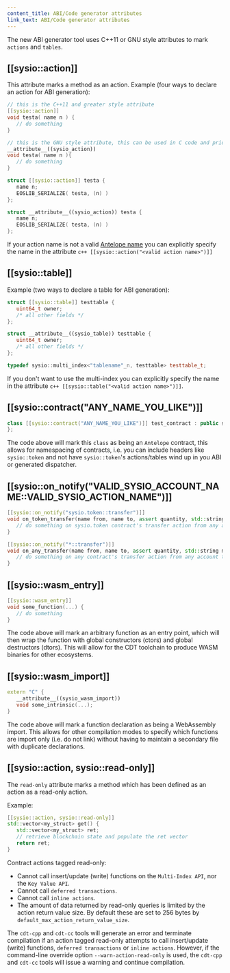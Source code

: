 ```yaml
---
content_title: ABI/Code generator attributes
link_text: ABI/Code generator attributes
---
```


The new ABI generator tool uses C++11 or GNU style attributes to mark `actions` and `tables`.

## [[sysio::action]]
This attribute marks a method as an action.
Example (four ways to declare an action for ABI generation):
```cpp
// this is the C++11 and greater style attribute
[[sysio::action]]
void testa( name n ) {
   // do something
}

// this is the GNU style attribute, this can be used in C code and prior to C++ 11
__attribute__((sysio_action))
void testa( name n ){
   // do something
}

struct [[sysio::action]] testa {
   name n;
   EOSLIB_SERIALIZE( testa, (n) )
};

struct __attribute__((sysio_action)) testa {
   name n;
   EOSLIB_SERIALIZE( testa, (n) )
};
```

If your action name is not a valid [Antelope name](../02_naming-conventions.md) you can explicitly specify the name in the attribute ```c++ [[sysio::action("<valid action name>")]]```

## [[sysio::table]]
Example (two ways to declare a table for ABI generation):
```cpp
struct [[sysio::table]] testtable {
   uint64_t owner;
   /* all other fields */
};

struct __attribute__((sysio_table)) testtable {
   uint64_t owner;
   /* all other fields */
};

typedef sysio::multi_index<"tablename"_n, testtable> testtable_t;
```

If you don't want to use the multi-index you can explicitly specify the name in the attribute ```c++ [[sysio::table("<valid action name>")]]```.

## [[sysio::contract("ANY_NAME_YOU_LIKE")]]
```cpp
class [[sysio::contract("ANY_NAME_YOU_LIKE")]] test_contract : public sysio::contract {
};
```

The code above will mark this `class` as being an `Antelope` contract, this allows for namespacing of contracts, i.e. you can include headers like `sysio::token` and not have `sysio::token`'s actions/tables wind up in you ABI or generated dispatcher.

## [[sysio::on_notify("VALID_SYSIO_ACCOUNT_NAME::VALID_SYSIO_ACTION_NAME")]]
```cpp
[[sysio::on_notify("sysio.token::transfer")]]
void on_token_transfer(name from, name to, assert quantity, std::string memo) {
   // do something on sysio.token contract's transfer action from any account to the account where the contract is deployed.
}

[[sysio::on_notify("*::transfer")]]
void on_any_transfer(name from, name to, assert quantity, std::string memo) {
   // do something on any contract's transfer action from any account to the account where the contract is deployed.
}
```

## [[sysio::wasm_entry]]
```cpp
[[sysio::wasm_entry]]
void some_function(...) {
   // do something
}
```

The code above will mark an arbitrary function as an entry point, which will then wrap the function with global constructors (ctors) and global destructors (dtors).  This will allow for the CDT toolchain to produce WASM binaries for other ecosystems.

## [[sysio::wasm_import]]
```cpp
extern "C" {
   __attribute__((sysio_wasm_import))
   void some_intrinsic(...);
}
```

The code above will mark a function declaration as being a WebAssembly import.  This allows for other compilation modes to specify which functions are import only (i.e. do not link) without having to maintain a secondary file with duplicate declarations.

## [[sysio::action, sysio::read-only]]
The `read-only` attribute marks a method which has been defined as an action as a read-only action.

Example:

```cpp
[[sysio::action, sysio::read-only]]
std::vector<my_struct> get() {
   std::vector<my_struct> ret;
   // retrieve blockchain state and populate the ret vector
   return ret; 
}
```

Contract actions tagged read-only:
* Cannot call insert/update (write) functions on the `Multi-Index API`, nor the `Key Value API`.
* Cannot call `deferred transactions`.
* Cannot call `inline actions`.
* The amount of data returned by read-only queries is limited by the action return value size. By default these are set to 256 bytes by `default_max_action_return_value_size`.

The `cdt-cpp` and `cdt-cc` tools will generate an error and terminate compilation if an action tagged read-only attempts to call insert/update (write) functions, `deferred transactions` or `inline actions`. However, if the command-line override option `--warn-action-read-only` is used, the `cdt-cpp` and `cdt-cc` tools will issue a warning and continue compilation.
